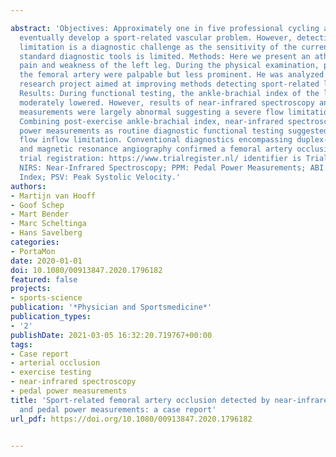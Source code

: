 ---
abstract: 'Objectives: Approximately one in five professional cycling athletes will
  eventually develop a sport-related vascular problem. However, detecting such flow
  limitation is a diagnostic challenge as the sensitivity of the currently available
  standard diagnostic tools is limited. Methods: Here we present an athlete with exercise-induced
  pain and weakness of the left leg. During the physical examination, pulsations of
  the femoral artery were palpable but less prominent. He was analyzed in an ongoing
  research project aimed at improving methods detecting sport-related leg flow limitations.
  Results: During functional testing, the ankle-brachial index of the left leg was
  moderately lowered. However, results of near-infrared spectroscopy and pedal power
  measurements were largely abnormal suggesting a severe flow limitation. Conclusion:
  Combining post-exercise ankle-brachial index, near-infrared spectroscopy, and pedal
  power measurements as routine diagnostic functional testing suggested a severe arterial
  flow inflow limitation. Conventional diagnostics encompassing duplex-Doppler echography
  and magnetic resonance angiography confirmed a femoral artery occlusion. Clinical
  trial registration: https://www.trialregister.nl/ identifier is Trial NL8557.Abbreviations:
  NIRS: Near-Infrared Spectroscopy; PPM: Pedal Power Measurements; ABI: Ankle Brachial
  Index; PSV: Peak Systolic Velocity.'
authors:
- Martijn van Hooff
- Goof Schep
- Mart Bender
- Marc Scheltinga
- Hans Savelberg
categories:
- PortaMon
date: 2020-01-01
doi: 10.1080/00913847.2020.1796182
featured: false
projects:
- sports-science
publication: '*Physician and Sportsmedicine*'
publication_types:
- '2'
publishDate: 2021-03-05 16:32:20.719767+00:00
tags:
- Case report
- arterial occlusion
- exercise testing
- near-infrared spectroscopy
- pedal power measurements
title: 'Sport-related femoral artery occlusion detected by near-infrared spectroscopy
  and pedal power measurements: a case report'
url_pdf: https://doi.org/10.1080/00913847.2020.1796182

---
